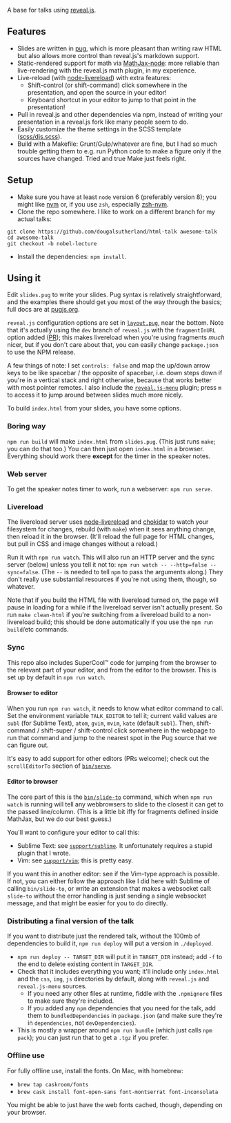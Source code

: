 A base for talks using [reveal.js](http://lab.hakim.se/reveal-js/).

## Features
- Slides are written in [pug](https://pugjs.org), which is more pleasant than writing raw HTML but also allows more control than reveal.js's markdown support.
- Static-rendered support for math via [MathJax-node](https://github.com/mathjax/MathJax-node): more reliable than live-rendering with the reveal.js math plugin, in my experience.
- Live-reload (with [node-livereload](https://github.com/napcs/node-livereload)) with extra features:
  - Shift-control (or shift-command) click somewhere in the presentation, and open the source in your editor!
  - Keyboard shortcut in your editor to jump to that point in the presentation!
- Pull in reveal.js and other dependencies via npm, instead of writing your presentation in a reveal.js fork like many people seem to do.
- Easily customize the theme settings in the SCSS template ([scss/djs.scss](scss/djs.scss)).
- Build with a Makefile: Grunt/Gulp/whatever are fine, but I had so much trouble getting them to e.g. run Python code to make a figure only if the sources have changed. Tried and true Make just feels right.

## Setup
- Make sure you have at least `node` version 6 (preferably version 8); you might like [nvm](https://github.com/creationix/nvm) or, if you use `zsh`, especially [zsh-nvm](https://github.com/lukechilds/zsh-nvm).
- Clone the repo somewhere. I like to work on a different branch for my actual talks:
```
git clone https://github.com/dougalsutherland/html-talk awesome-talk
cd awesome-talk
git checkout -b nobel-lecture
```
- Install the dependencies: `npm install`.

## Using it
Edit `slides.pug` to write your slides. Pug syntax is relatively straightforward, and the examples there should get you most of the way through the basics; full docs are at [pugjs.org](https://pugjs.org).

`reveal.js` configuration options are set in [`layout.pug`](layout.pug), near the bottom. Note that it's actually using the `dev` branch of `reveal.js` with the `fragmentInURL` option added ([PR](https://github.com/hakimel/reveal.js/pull/2062)); this makes livereload when you're using fragments *much* nicer, but if you don't care about that, you can easily change `package.json` to use the NPM release.

A few things of note: I set `controls: false` and map the up/down arrow keys to be like spacebar / the opposite of spacebar, i.e. down steps down if you're in a vertical stack and right otherwise, because that works better with most pointer remotes. I also include the [`reveal.js-menu`](https://github.com/denehyg/reveal.js-menu) plugin; press `m` to access it to jump around between slides much more nicely.

To build `index.html` from your slides, you have some options.

### Boring way
`npm run build` will make `index.html` from `slides.pug`. (This just runs `make`; you can do that too.) You can then just open `index.html` in a browser. Everything should work there **except** for the timer in the speaker notes.

### Web server
To get the speaker notes timer to work, run a webserver: `npm run serve`.

### Livereload
The livereload server uses [node-livereload](https://github.com/napcs/node-livereload) and [chokidar](https://github.com/paulmillr/chokidar) to watch your filesystem for changes, rebuild (with `make`) when it sees anything change, then reload it in the browser. (It'll reload the full page for HTML changes, but pull in CSS and image changes without a reload.)

Run it with `npm run watch`. This will also run an HTTP server and the sync server (below) unless you tell it not to: `npm run watch -- --http=false --sync=false`. (The `--` is needed to tell `npm` to pass the arguments along.) They don't really use substantial resources if you're not using them, though, so whatever.

Note that if you build the HTML file with livereload turned on, the page will pause in loading for a while if the livereload server isn't actually present. So run `make clean-html` if you're switching from a livereload build to a non-livereload build; this should be done automatically if you use the `npm run build`/etc commands.

### Sync
This repo also includes SuperCool™ code for jumping from the browser to the relevant part of your editor, and from the editor to the browser. This is set up by default in `npm run watch`.

#### Browser to editor
When you run `npm run watch`, it needs to know what editor command to call. Set the environment variable `TALK_EDITOR` to tell it; current valid values are `subl` (for Sublime Text), `atom`, `gvim`, `mvim`, `kate` (default `subl`). Then, shift-command / shift-super / shift-control click somewhere in the webpage to run that command and jump to the nearest spot in the Pug source that we can figure out.

It's easy to add support for other editors (PRs welcome); check out the `scrollEditorTo` section of [`bin/serve`](bin/serve).

#### Editor to browser
The core part of this is the [`bin/slide-to`](bin/slide-to) command, which when `npm run watch` is running will tell any webbrowsers to slide to the closest it can get to the passed line/column. (This is a little bit iffy for fragments defined inside MathJax, but we do our best guess.)

You'll want to configure your editor to call this:
- Sublime Text: see [`support/sublime`](support/sublime/README.md). It unfortunately requires a stupid plugin that I wrote.
- Vim: see [`support/vim`](support/vim/README.md); this is pretty easy.

If you want this in another editor: see if the Vim-type approach is possible. If not, you can either follow the approach like I did here with Sublime of calling `bin/slide-to`, or write an extension that makes a websocket call: `slide-to` without the error handling is just sending a single websocket message, and that might be easier for you to do directly.

### Distributing a final version of the talk
If you want to distribute just the rendered talk, without the 100mb of dependencies to build it, `npm run deploy` will put a version in `./deployed`.

- `npm run deploy -- TARGET_DIR` will put it in `TARGET_DIR` instead; add `-f` to the end to delete existing content in `TARGET_DIR`.
- Check that it includes everything you want; it'll include only `index.html` and the `css`, `img`, `js` directories by default, along with `reveal.js` and `reveal.js-menu` sources.
  - If you need any other files at runtime, fiddle with the `.npmignore` files to make sure they're included.
  - If you added any `npm` dependencies that you need for the talk, add them to `bundledDependencies` in `package.json` (and make sure they're in `dependencies`, not `devDependencies`).
- This is mostly a wrapper around `npm run bundle` (which just calls `npm pack`); you can just run that to get a `.tgz` if you prefer.

### Offline use
For fully offline use, install the fonts. On Mac, with homebrew:
   - `brew tap caskroom/fonts`
   - `brew cask install font-open-sans font-montserrat font-inconsolata`

You might be able to just have the web fonts cached, though, depending on your browser.

